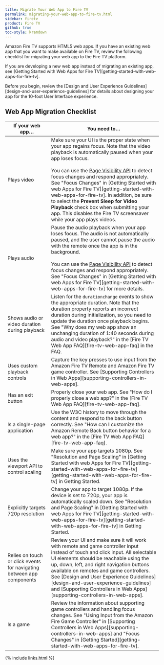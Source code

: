 ```yaml
---
title: Migrate Your Web App to Fire TV
permalink: migrating-your-web-app-to-fire-tv.html
sidebar: firetv
product: Fire TV
github: true
toc-style: kramdown
---
```


Amazon Fire TV supports HTML5 web apps. If you have an existing web app that you want to make available on Fire TV, review the following checklist for migrating your web app to the Fire TV platform.

If you are developing a new web app instead of migrating an existing app, see [Getting Started with Web Apps for Fire TV][getting-started-with-web-apps-for-fire-tv].

Before you begin, review the [Design and User Experience Guidelines][design-and-user-experience-guidelines] for details about designing your app for the 10-foot User Interface experience.

## Web App Migration Checklist

<table class="grid">
  <thead>
    <tr>
      <th>If your web app…</th>
      <th>You need to…</th>
    </tr>
  </thead>
  <tbody>
    <tr>
      <td>Plays video</td>
      <td markdown="span">Make sure your UI is the proper state when your app regains focus. Note that the video playback is automatically paused when your app loses focus. <br /><br /> You can use the <a href="http://www.w3.org/TR/page-visibility/">Page Visibility API</a> to detect focus changes and respond appropriately. See "Focus Changes" in [Getting Started with web Apps for Fire TV][getting-started-with-web-apps-for-fire-tv]. In addition, be sure to select the <b>Prevent Sleep for Video Playback</b> check box when submitting your app. This disables the Fire TV screensaver while your app plays videos.</td>
    </tr>
    <tr>
      <td>Plays audio</td>
      <td markdown="span">Pause the audio playback when your app loses focus. The audio is not automatically paused, and the user cannot pause the audio with the remote once the app is in the background. <br /><br />You can use the <a href="http://www.w3.org/TR/page-visibility/" title="Page Visibility API">Page Visibility API</a> to detect focus changes and respond appropriately. See "Focus Changes" in [Getting Started with web Apps for Fire TV][getting-started-with-web-apps-for-fire-tv] for more details.</td>
    </tr>
    <tr>
      <td>Shows audio or video duration during playback</td>
      <td markdown="span">Listen for the <code>durationchange</code> events to show the appropriate duration. Note that the duration property reports an incorrect duration during initialization, so you need to update the duration once playback begins. See "Why does my web app show an unchanging duration of 1:40 seconds during audio and video playback?" in the [Fire TV Web App FAQ][fire-tv-web-app-faq] in the FAQ.</td>
    </tr>
    <tr>
      <td>Uses custom playback controls</td>
      <td markdown="span">Capture the key presses to use input from the Amazon Fire TV Remote and Amazon Fire TV game controller. See [Supporting Controllers in Web Apps][supporting-controllers-in-web-apps].</td>
    </tr>
    <tr>
      <td>Has an exit button</td>
      <td markdown="span">Properly close your web app. See "How do I properly close a web app?" in the [Fire TV Web App FAQ][fire-tv-web-app-faq].</td>
    </tr>
    <tr>
      <td>Is a single-page application</td>
      <td markdown="span">Use the W3C history to move through the content and respond to the back button correctly. See "How can I customize the Amazon Remote Back button behavior for a web app?" in the [Fire TV Web App FAQ][fire-tv-web-app-faq].</td>
    </tr>
    <tr>
      <td>Uses the viewport API to control scaling</td>
      <td markdown="span">Make sure your app targets 1080p. See "Resolution and Page Scaling" in [Getting Started with web Apps for Fire TV][getting-started-with-web-apps-for-fire-tv][getting-started-with-web-apps-for-fire-tv] in Getting Started.</td>
    </tr>
    <tr>
      <td>Explicitly targets 720p resolution</td>
      <td markdown="span">Change your app to target 1080p. If the device is set to 720p, your app is automatically scaled down. See "Resolution and Page Scaling" in [Getting Started with web Apps for Fire TV][getting-started-with-web-apps-for-fire-tv][getting-started-with-web-apps-for-fire-tv] in Getting Started.</td>
    </tr>
    <tr>
      <td>Relies on touch or click events for navigating between app components</td>
      <td markdown="span">Review your UI and make sure it will work with remote and game controller input instead of touch and click input. All selectable UI elements should be reachable using the up, down, left, and right navigation buttons available on remotes and game controllers. See [Design and User Experience Guidelines][design-and-user-experience-guidelines] and [Supporting Controllers in Web Apps][supporting-controllers-in-web-apps].</td>
    </tr>
    <tr>
      <td>Is a game</td>
      <td markdown="span">Review the information about supporting game controllers and handling focus changes. See "Using Input from the Amazon Fire Game Controller" in [Supporting Controllers in Web Apps][supporting-controllers-in-web-apps] and "Focus Changes" in [Getting Started][getting-started-with-web-apps-for-fire-tv].</td>
    </tr>
  </tbody>
</table>

{% include links.html %}
